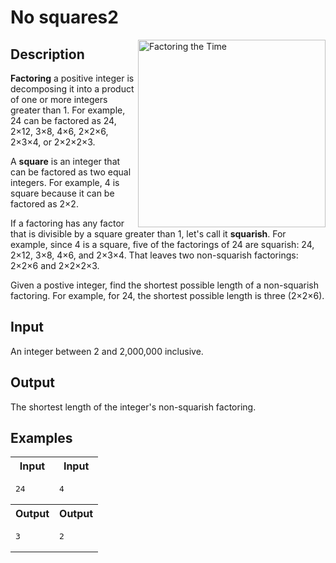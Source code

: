# No squares2

<img align="right" src="http://imgs.xkcd.com/comics/factoring_the_time.png" title="I occasionally do this with mile markers on the highway." alt="Factoring the Time" height="300">

## Description

**Factoring** a positive integer is decomposing it into a product of one or more integers greater than 1. For example, 24 can be factored as 24, 2×12, 3×8, 4×6, 2×2×6, 2×3×4, or 2×2×2×3.

A **square** is an integer that can be factored as two equal integers. For example, 4 is square because it can be factored as 2×2.

If a factoring has any factor that is divisible by a square greater than 1, let's call it **squarish**. For example, since 4 is a square, five of the factorings of 24 are squarish: 24, 2×12, 3×8, 4×6, and 2×3×4. That leaves two non-squarish factorings: 2×2×6 and 2×2×2×3.

Given a postive integer, find the shortest possible length of a non-squarish factoring. For example, for 24, the shortest possible length is three (2×2×6).

## Input

An integer between 2 and 2,000,000 inclusive.

## Output

The shortest length of the integer's non-squarish factoring.

## Examples

<table>
    <tr>
        <th>Input</th>
        <th>Input</th>
    </tr>
    <tr>
        <td><pre>24</pre></td>
        <td><pre>4</pre></td>
    </tr>
    <tr>
        <th>Output</th>
        <th>Output</th>
    </tr>
    <tr>
        <td><pre>3</pre></td>
        <td><pre>2</pre></td>
    </tr>
</table>
